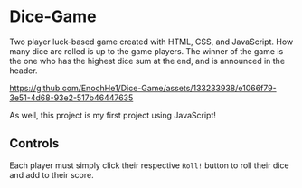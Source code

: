 # Dice-Game

Two player luck-based game created with HTML, CSS, and JavaScript. How many dice are rolled is up to the game players. 
The winner of the game is the one who has the highest dice sum at the end, and is announced in the header.

https://github.com/EnochHe1/Dice-Game/assets/133233938/e1066f79-3e51-4d68-93e2-517b46447635

As well, this project is my first project using JavaScript!  

## Controls

Each player must simply click their respective ```Roll!``` button to roll their dice and add to their score.




